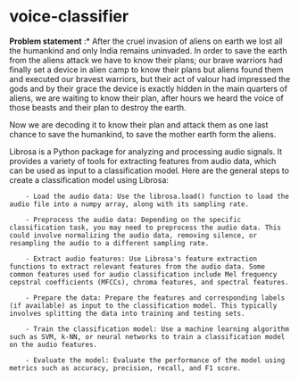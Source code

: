 # voice-classifier



**Problem statement** :* After the cruel invasion of aliens on earth we lost all the humankind and only India remains uninvaded. In order to save the earth from the aliens attack we have to know their plans; our brave warriors had finally set a device in alien camp to know their plans but aliens found them and executed our bravest warriors, but their act of valour had impressed the gods and by their grace the device is exactly hidden in the main quarters of aliens, we are waiting to know their plan, after hours we heard the voice of those beasts and their plan to destroy the earth.

Now we are decoding it to know their plan and attack them as one last chance to save the humankind, to save the mother earth form the aliens.



Librosa is a Python package for analyzing and processing audio signals. It provides a variety of tools for extracting features from audio data, which can be used as input to a classification model. Here are the general steps to create a classification model using Librosa:

```
    - Load the audio data: Use the librosa.load() function to load the audio file into a numpy array, along with its sampling rate.

    - Preprocess the audio data: Depending on the specific classification task, you may need to preprocess the audio data. This could involve normalizing the audio data, removing silence, or resampling the audio to a different sampling rate.

    - Extract audio features: Use Librosa's feature extraction functions to extract relevant features from the audio data. Some common features used for audio classification include Mel frequency cepstral coefficients (MFCCs), chroma features, and spectral features.

    - Prepare the data: Prepare the features and corresponding labels (if available) as input to the classification model. This typically involves splitting the data into training and testing sets.

    - Train the classification model: Use a machine learning algorithm such as SVM, k-NN, or neural networks to train a classification model on the audio features.

    - Evaluate the model: Evaluate the performance of the model using metrics such as accuracy, precision, recall, and F1 score.
```
